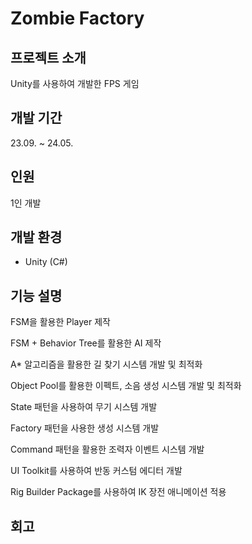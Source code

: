 # Zombie Factory

## 프로젝트 소개
Unity를 사용하여 개발한 FPS 게임

## 개발 기간
23.09. ~ 24.05.

## 인원
1인 개발

## 개발 환경
* Unity (C#)

## 기능 설명

FSM을 활용한 Player 제작

FSM + Behavior Tree를 활용한 AI 제작


A* 알고리즘을 활용한 길 찾기 시스템 개발 및 최적화

Object Pool를 활용한 이펙트, 소음 생성 시스템 개발 및 최적화

State 패턴을 사용하여 무기 시스템 개발

Factory 패턴을 사용한 생성 시스템 개발

Command 패턴을 활용한 조력자 이벤트 시스템 개발

UI Toolkit를 사용하여 반동 커스텀 에디터 개발

Rig Builder Package를 사용하여 IK 장전 애니메이션 적용


## 회고


